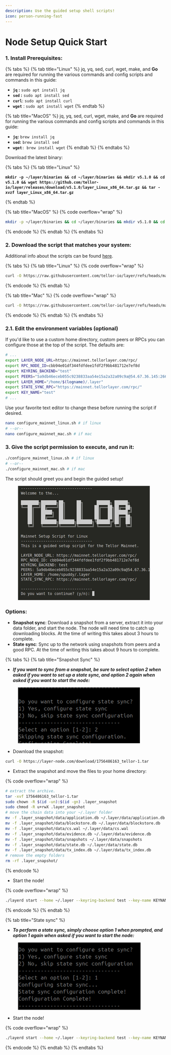 ```yaml
---
description: Use the guided setup shell scripts!
icon: person-running-fast
---
```


# Node Setup Quick Start

### 1. Install Prerequisites:

{% tabs %}
{% tab title="Linux" %}
jq, yq, sed, curl, wget, make, and **Go** are required for running the various commands and config scripts and commands in this guide:&#x20;

* **`jq` :** `sudo apt install jq`
* **`sed` :** `sudo apt install sed`
* **`curl`**: `sudo apt install curl`
* **`wget`** : `sudo apt install wget`
{% endtab %}

{% tab title="MacOS" %}
jq, yq, sed, curl, wget, make, and **Go** are required for running the various commands and config scripts and commands in this guide:&#x20;

* **`jq`:** `brew install jq`
* **`sed`:** `brew install sed`
* **`wget`**`: brew install wget` &#x20;
{% endtab %}
{% endtabs %}

Download the latest binary:

{% tabs %}
{% tab title="Linux" %}
<pre class="language-sh" data-overflow="wrap"><code class="lang-sh"><strong>mkdir -p ~/layer/binaries &#x26;&#x26; cd ~/layer/binaries &#x26;&#x26; mkdir v5.1.0 &#x26;&#x26; cd v5.1.0 &#x26;&#x26; wget https://github.com/tellor-io/layer/releases/download/v5.1.0/layer_Linux_x86_64.tar.gz &#x26;&#x26; tar -xvzf layer_Linux_x86_64.tar.gz
</strong></code></pre>
{% endtab %}

{% tab title="MacOS" %}
{% code overflow="wrap" %}
```sh
mkdir -p ~/layer/binaries && cd ~/layer/binaries && mkdir v5.1.0 && cd v5.1.0 && wget https://github.com/tellor-io/layer/releases/download/v5.1.0/layer_Darwin_arm64.tar.gz && tar -xvzf layer_Darwin_arm64.tar.gz
```
{% endcode %}
{% endtab %}
{% endtabs %}

### 2. Download the script that matches your system:

Additional info about the scripts can be found [here](https://github.com/tellor-io/layer/tree/main/scripts/setup).

{% tabs %}
{% tab title="Linux" %}
{% code overflow="wrap" %}
```sh
curl -O https://raw.githubusercontent.com/tellor-io/layer/refs/heads/main/scripts/setup/initial_config/configure_mainnet_linux.sh && chmod +x configure_mainnet_linux.sh
```
{% endcode %}
{% endtab %}

{% tab title="Mac" %}
{% code overflow="wrap" %}
```sh
curl -O https://raw.githubusercontent.com/tellor-io/layer/refs/heads/main/scripts/setup/initial_config/configure_mainnet_mac.sh && chmod +x configure_mainnet_mac.sh
```
{% endcode %}
{% endtab %}
{% endtabs %}

### 2.1. Edit the environment variables (optional)

If you'd like to use a custom home directory, custom peers or RPCs you can configure those at the top of the script. The defaults are:

```sh
# ...
export LAYER_NODE_URL=https://mainnet.tellorlayer.com/rpc/
export RPC_NODE_ID=cbb94e01df344fdfdee1fdf2f9bb481712e7ef8d
export KEYRING_BACKEND="test"
export PEERS="5a9db46eceb055c9238833aa54e15a2a32a09c9a@54.67.36.145:26656,f2644778a8a2ca3b55ec65f1b7799d32d4a7098e@54.149.160.93:26656,2904aa32501548e127d3198c8f5181fb4d67bbe6@18.116.23.104:26656"
export LAYER_HOME="/home/$(logname)/.layer"
export STATE_SYNC_RPC="https://mainnet.tellorlayer.com/rpc/"
export KEY_NAME="test"
# ...
```

Use your favorite text editor to change these before running the script if desired.

```sh
nano configure_mainnet_linux.sh # if linux
# --or--
nano configure_mainnet_mac.sh # if mac
```

### 3. Give the script permission to execute, and run it:

```sh
./configure_mainnet_linux.sh # if linux
# --or--
./configure_mainnet_mac.sh # if mac
```

The script should greet you and begin the guided setup!

<figure><img src="../.gitbook/assets/Screenshot From 2025-07-31 09-41-00.png" alt=""><figcaption></figcaption></figure>

### Options:

* **Snapshot sync**: Download a snapshot from a server, extract it into your data folder, and start the node. The node will need time to catch up downloading blocks. At the time of writing this takes about 3 hours to complete.
* **State sync**: Sync up to the network using snapshots from peers and a good RPC. At the time of writing this takes about 9 hours to complete.

{% tabs %}
{% tab title="Snapshot Sync" %}
- _**If you want to sync from a snapshot, be sure to select option 2 when asked if you want to set up a state sync, and option 2 again when asked if you want to start the node:**_

<figure><img src="../.gitbook/assets/Screenshot From 2025-08-06 21-32-28.png" alt=""><figcaption></figcaption></figure>

* Download the snapshot:

```sh
curl -O https://layer-node.com/download/1756486163_tellor-1.tar
```

* Extract the snapshot and move the files to your home directory:

{% code overflow="wrap" %}
```sh
# extract the archive.
tar -xvf 1756486163_tellor-1.tar
sudo chown -R $(id -un):$(id -gn) .layer_snapshot
sudo chmod -R u+rwX .layer_snapshot
# move the chain data into your ~/.layer folder
mv -f .layer_snapshot/data/application.db ~/.layer/data/application.db
mv -f .layer_snapshot/data/blockstore.db ~/.layer/data/blockstore.db
mv -f .layer_snapshot/data/cs.wal ~/.layer/data/cs.wal
mv -f .layer_snapshot/data/evidence.db ~/.layer/data/evidence.db
mv -f .layer_snapshot/data/snapshots ~/.layer/data/snapshots
mv -f .layer_snapshot/data/state.db ~/.layer/data/state.db
mv -f .layer_snapshot/data/tx_index.db ~/.layer/data/tx_index.db
# remove the empty folders
rm -rf .layer_snapshot/
```
{% endcode %}

* Start the node!

{% code overflow="wrap" %}
```sh
./layerd start --home ~/.layer --keyring-backend test --key-name KEYNAME --api.enable --api.swagger
```
{% endcode %}
{% endtab %}

{% tab title="State sync" %}
* _**To perform a state sync, simply choose option 1 when prompted, and option 1 again when asked if you want to start the node:**_

<figure><img src="../.gitbook/assets/Screenshot From 2025-08-06 21-30-24.png" alt=""><figcaption></figcaption></figure>

* Start the node!

{% code overflow="wrap" %}
```sh
./layerd start --home ~/.layer --keyring-backend test --key-name KEYNAME --api.enable --api.swagger
```
{% endcode %}
{% endtab %}
{% endtabs %}
